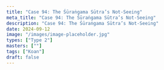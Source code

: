 ```yaml
---
title: "Case 94: The Śūraṅgama Sūtra’s Not-Seeing"
meta_title: "Case 94: The Śūraṅgama Sūtra’s Not-Seeing"
description: "Case 94: The Śūraṅgama Sūtra’s Not-Seeing"
date: 2024-09-12
image: "/images/image-placeholder.jpg"
types: ["Type 2"]
masters: [""]
tags: ["Koan"]
draft: false
---
```


